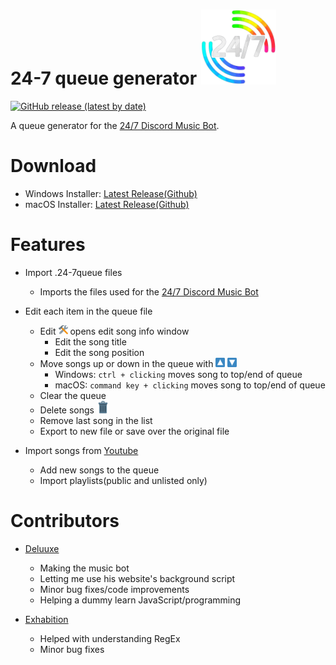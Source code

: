 # 24-7 queue generator <img src="https://github.com/JanieUwU/24-7-Music-Bot-Queue-Generator/raw/master/assets/logo.png" alt="24/7 Logo" height="120" width="120"/>
[![GitHub release (latest by date)](https://img.shields.io/github/downloads/JanieUwU/24-7-Music-Bot-Queue-Generator/latest/total?style=plastic)](https://github.com/JanieUwU/24-7-Music-Bot-Queue-Generator/releases)

A queue generator for the [24/7 Discord Music Bot](https://24-7music.com/).

# Download
* Windows Installer: [Latest Release(Github)](https://github.com/JanieUwU/24-7-Music-Bot-Queue-Generator/releases/download/v1.6.5/24-7queue-generator-Setup-1.6.5.exe)
* macOS Installer: [Latest Release(Github)](https://github.com/JanieUwU/24-7-Music-Bot-Queue-Generator/releases/download/v1.6.5/24-7queue.generator-macOS-1.6.5.dmg)

# Features
* Import .24-7queue files
    * Imports the files used for the [24/7 Discord Music Bot](https://24-7music.com/)

* Edit each item in the queue file
    * Edit <img src="https://github.com/JanieUwU/24-7-Music-Bot-Queue-Generator/raw/master/assets/buttons/edit.png" alt="24/7 Logo" height="15" width="15"/> opens edit song info window
        * Edit the song title
        * Edit the song position
    * Move songs up or down in the queue with <img src="https://github.com/JanieUwU/24-7-Music-Bot-Queue-Generator/raw/master/assets/buttons/up.png" alt="24/7 Logo" height="15" width="15"/> <img src="https://github.com/JanieUwU/24-7-Music-Bot-Queue-Generator/raw/master/assets/buttons/down.png" alt="24/7 Logo" height="15" width="15"/>
        * Windows: `ctrl + clicking` moves song to top/end of queue
        * macOS: `command key + clicking` moves song to top/end of queue
    * Clear the queue
    * Delete songs <img src="https://github.com/JanieUwU/24-7-Music-Bot-Queue-Generator/raw/master/assets/buttons/trash.png" alt="24/7 Logo" height="20" width="20"/>
    * Remove last song in the list
    * Export to new file or save over the original file

* Import songs from [Youtube](https://www.youtube.com/)
    * Add new songs to the queue 
    * Import playlists(public and unlisted only)

# Contributors
* [Deluuxe](https://github.com/DELUUXE)
    * Making the music bot
    * Letting me use his website's background script
    * Minor bug fixes/code improvements
    * Helping a dummy learn JavaScript/programming

* [Exhabition](https://github.com/Exhabition)
    * Helped with understanding RegEx
    * Minor bug fixes